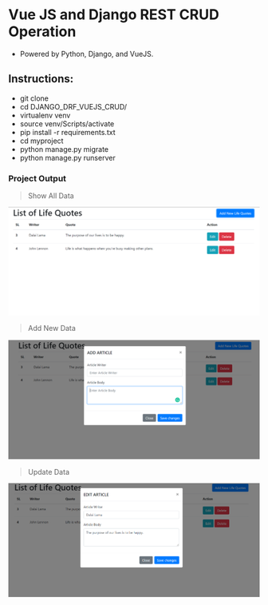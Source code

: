 # Vue JS and Django REST CRUD Operation

* Powered by Python, Django, and VueJS.

## Instructions: 

* git clone  
* cd DJANGO_DRF_VUEJS_CRUD/
* virtualenv venv
* source venv/Scripts/activate
* pip install -r requirements.txt
* cd myproject
* python manage.py migrate
* python manage.py runserver


### Project Output
> Show All Data

![Show All Data](https://github.com/CodeMechanix/DJANGO_DRF_VUEJS_CRUD/blob/master/image/Show_All_Data.PNG)

> Add New Data

![Add New Data](https://github.com/CodeMechanix/DJANGO_DRF_VUEJS_CRUD/blob/master/image/Add_New_Data.PNG)

> Update Data

![Add New Data](https://github.com/CodeMechanix/DJANGO_DRF_VUEJS_CRUD/blob/master/image/Update_New_Data.PNG)
